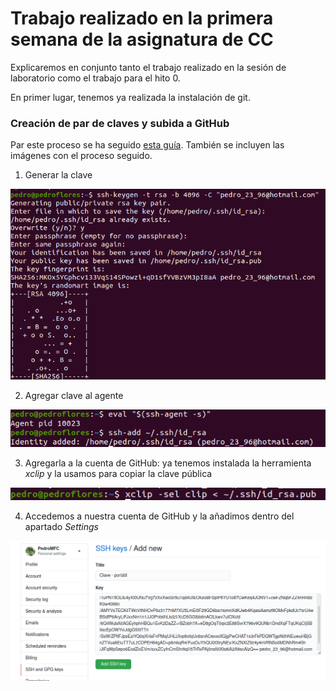 # Trabajo realizado en la primera semana de la asignatura de CC

Explicaremos en conjunto tanto el trabajo realizado en la sesión de laboratorio como el trabajo para el hito 0. 

En primer lugar, tenemos ya realizada la instalación de git. 

### Creación de par de claves y subida a GitHub

Par este proceso se ha seguido [esta guía](https://docs.github.com/es/free-pro-team@latest/github/authenticating-to-github/generating-a-new-ssh-key-and-adding-it-to-the-ssh-agent). También se incluyen las imágenes con el proceso seguido.

1. Generar la clave

![](./imgs/semana1/1.1.1.png)

2. Agregar clave al agente

![](./imgs/semana1/1.1.2.png)

3. Agregarla a la cuenta de GitHub: ya tenemos instalada la herramienta *xclip* y la usamos para copiar la clave pública

![](./imgs/semana1/1.1.3.png)

4. Accedemos a nuestra cuenta de GitHub y la añadimos dentro del apartado *Settings*

![](./imgs/semana1/1.1.4.png)

